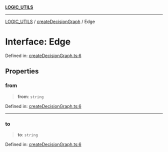 [**LOGIC_UTILS**](../../README.md)

***

[LOGIC_UTILS](../../README.md) / [createDecisionGraph](../README.md) / Edge

# Interface: Edge

Defined in: [createDecisionGraph.ts:6](https://github.com/dailker/everyutil/blob/cee559aadda9e0c298e06364cba9020e97a8b19b/src/logic/createDecisionGraph.ts#L6)

## Properties

### from

> **from**: `string`

Defined in: [createDecisionGraph.ts:6](https://github.com/dailker/everyutil/blob/cee559aadda9e0c298e06364cba9020e97a8b19b/src/logic/createDecisionGraph.ts#L6)

***

### to

> **to**: `string`

Defined in: [createDecisionGraph.ts:6](https://github.com/dailker/everyutil/blob/cee559aadda9e0c298e06364cba9020e97a8b19b/src/logic/createDecisionGraph.ts#L6)
